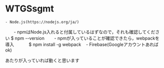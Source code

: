 # WTGSsgmt
    - Node.js(https://nodejs.org/ja/) 
        - npmはNode.js入れると付属しているはずなので，それも確認してください
            $ npm --version
        - npmが入っていることが確認できたら，webpackを導入
            $ npm install -g webpack
    - Firebase(Googleアカウントあればok) 
    
あたりが入っていれば動くと思います
